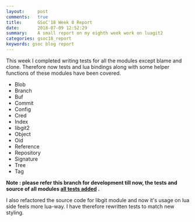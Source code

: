 ```yaml
---
layout:     post
comments:   true
title:      GSoC'18 Week 8 Report
date:       2018-07-09 12:52:29
summary:    A small report on my eighth week work on luagit2  
categories: gsoc18_report
keywords: gsoc blog report
---
```


This week I completed writing tests for all the modules except blame and clone.
Therefore now tests and lua bindings along with some helper functions of these modules have been covered. 

- Blob
- Branch
- Buf
- Commit
- Config
- Cred
- Index
- libgit2
- Object
- Oid
- Reference
- Repository
- Signature
- Tree
- Tag

**Note : please refer this branch for development till now, the tests and source of all modules [all tests added](
https://github.com/SatyendraBanjare/luagit2/tree/Reference_Module_Tests) .**


I also refactored the source code for libgit module and now it's usage on lua side feels more lua-way. I have therefore 
rewritten tests to match new styling.

